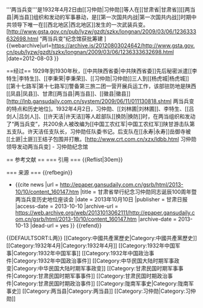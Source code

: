 '''两当兵变'''是1932年4月2日由[[习仲勋|习仲勋]]等人在[[甘肃省|甘肃省]][[两当县|两当县]]组织和发动的军事暴动，是[[第一次国共内战|第一次国共内战]]时期中共领导下唯一在[[西北地区|西北地区]]发生的一次武装兵变。<ref>[http://www.gsta.gov.cn/pub/lyzw/gzdt/szkx/longnan/2009/03/06/1236333632698.html “两当兵变”纪念馆获批筹建 ] {{webarchive|url=https://archive.is/20120803024642/http://www.gsta.gov.cn/pub/lyzw/gzdt/szkx/longnan/2009/03/06/1236333632698.html |date=2012-08-03 }}</ref>

==经过==
1929年到1930年秋，[[中共陕西省委|中共陕西省委]]先后秘密派遣[[李特生|李特生]]、[[李秉荣|李秉荣]]、[[习仲勋|习仲勋]]三人到[[杨虎城|杨虎城]][[第十七路军|第十七路军]]警备第三旅二团一营开展兵运工作，该部驻防地是陕西[[凤县|凤县]]、甘肃[[两当县|两当县]]、[[徽县|徽县]]<ref>[http://lnb.gansudaily.com.cn/system/2009/06/11/011130818.shtml 两当兵变的特点和历史地位]</ref>。1932年4月2日，习仲勋、[[刘林圃|刘林圃]]、李特生、[[吕剑人|吕剑人]]、[[许天洁|许天洁]]等人趁部队[[换防|换防]]时，在两当组织和发动了“两当兵变”，共200余人被改编为[[中国工农红军|中国工农红军]]陕甘游击队第五支队。许天洁任支队长，习仲勋任队委书记。后支队在[[永寿|永寿]]岳御寺被[[土匪|土匪]]王结子包围并打散。<ref>[http://www.crt.com.cn/xzx/ldbb.html 习仲勋领导发动两当兵变] - 习仲勋纪念馆</ref>

== 参考文献 ==
=== 引用 ===
{{Reflist|30em}}

=== 来源 ===
{{refbegin}}
* {{cite news |url = http://epaper.gansudaily.com.cn/gsrb/html/2013-10/10/content_160147.htm |title = 甘肃省举行纪念习仲勋同志诞辰100周年暨两当兵变历史地位座谈会 |date = 2013年10月10日 |publisher = 甘肃日报 |access-date = 2013-10-10 |archive-url = https://web.archive.org/web/20131013062111/http://epaper.gansudaily.com.cn/gsrb/html/2013-10/10/content_160147.htm |archive-date = 2013-10-13 |dead-url = yes }}
{{refend}}

{{DEFAULTSORT:L两}}
[[Category:中國共產黨歷史|Category:中國共產黨歷史]]
[[Category:1932年4月|Category:1932年4月]]
[[Category:1932年中国军事|Category:1932年中国军事]]
[[Category:1932年中国政治事件|Category:1932年中国政治事件]]
[[Category:中华民国大陆时期军事政变|Category:中华民国大陆时期军事政变]]
[[Category:甘肃民国时期军事事件|Category:甘肃民国时期军事事件]]
[[Category:甘肃民国时期政治事件|Category:甘肃民国时期政治事件]]
[[Category:陇南军事史|Category:陇南军事史]]
[[Category:两当县|Category:两当县]]
[[Category:习仲勋|Category:习仲勋]]